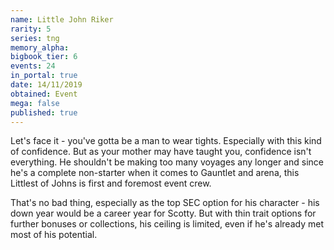 ```yaml
---
name: Little John Riker
rarity: 5
series: tng
memory_alpha:
bigbook_tier: 6
events: 24
in_portal: true
date: 14/11/2019
obtained: Event
mega: false
published: true
---
```


Let's face it - you've gotta be a man to wear tights. Especially with this kind of confidence. But as your mother may have taught you, confidence isn't everything. He shouldn't be making too many voyages any longer and since he's a complete non-starter when it comes to Gauntlet and arena, this Littlest of Johns is first and foremost event crew.

That's no bad thing, especially as the top SEC option for his character - his down year would be a career year for Scotty. But with thin trait options for further bonuses or collections, his ceiling is limited, even if he's already met most of his potential.
